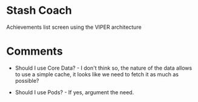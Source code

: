 # Stash Coach

Achievements list screen using the VIPER architecture

# Comments

- Should I use Core Data? - I don't think so, the nature of the data allows to use a simple cache, it looks like we need to fetch it as much as possible?

- Should I use Pods? - If yes, argument the need.
